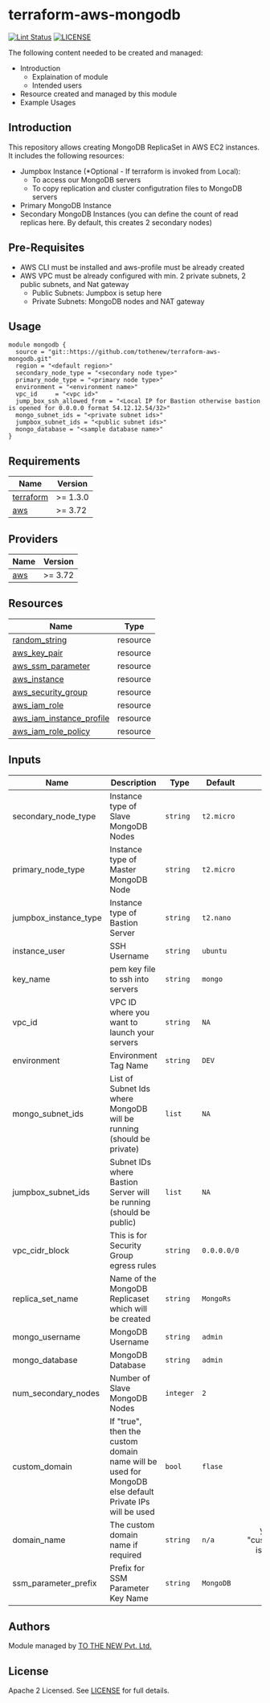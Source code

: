 # terraform-aws-mongodb

[![Lint Status](https://github.com/tothenew/terraform-aws-mongodb/workflows/Lint/badge.svg)](https://github.com/tothenew/terraform-aws-mongodb/actions)
[![LICENSE](https://img.shields.io/github/license/tothenew/terraform-aws-mongodb)](https://github.com/tothenew/terraform-aws-mongodb/blob/master/LICENSE)

The following content needed to be created and managed:
 - Introduction
     - Explaination of module 
     - Intended users
 - Resource created and managed by this module
 - Example Usages

<!-- BEGIN_TF_DOCS -->

## Introduction
This repository allows creating MongoDB ReplicaSet in AWS EC2 instances. It includes the following resources:

- Jumpbox Instance (*Optional - If terraform is invoked from Local): 
    - To access our MongoDB servers
    - To copy replication and cluster configutration files to MongoDB servers
- Primary MongoDB Instance
- Secondary MongoDB Instances (you can define the count of read replicas here. By default, this creates 2 secondary nodes)

## Pre-Requisites
- AWS CLI must be installed and aws-profile must be already created
- AWS VPC must be already configured with min. 2 private subnets, 2 
public subnets, and Nat gateway
    - Public Subnets: Jumpbox is setup here
    - Private Subnets: MongoDB nodes and NAT gateway


## Usage

```
module mongodb {
  source = "git::https://github.com/tothenew/terraform-aws-mongodb.git"
  region = "<default region>"
  secondary_node_type = "<secondary node type>"
  primary_node_type = "<primary node type>"
  environment = "<environment name>"
  vpc_id     = "<vpc id>"
  jump_box_ssh_allowed_from = "<Local IP for Bastion otherwise bastion is opened for 0.0.0.0 format 54.12.12.54/32>"
  mongo_subnet_ids = "<private subnet ids>"
  jumpbox_subnet_ids = "<public subnet ids>"
  mongo_database = "<sample database name>"
}
```

## Requirements

| Name | Version |
|------|---------|
| <a name="requirement_terraform"></a> [terraform](#requirement\_terraform) | >= 1.3.0 |
| <a name="requirement_aws"></a> [aws](#requirement\_aws) | >= 3.72 |

## Providers

| Name | Version |
|------|---------|
| <a name="requirement_aws"></a> [aws](#requirement\_aws) | >= 3.72 |

## Resources

| Name | Type |
|------|------|
| [random_string](https://registry.terraform.io/providers/hashicorp/random/latest/docs/resources/string) | resource |
| [aws_key_pair](https://registry.terraform.io/providers/hashicorp/aws/latest/docs/resources/key_pair) | resource |
| [aws_ssm_parameter](https://registry.terraform.io/providers/hashicorp/aws/latest/docs/resources/ssm_parameter) | resource |
| [aws_instance](https://registry.terraform.io/providers/hashicorp/aws/latest/docs/resources/instance) | resource |
| [aws_security_group](https://registry.terraform.io/providers/hashicorp/aws/latest/docs/resources/security_group) | resource |
| [aws_iam_role](https://registry.terraform.io/providers/hashicorp/aws/latest/docs/resources/iam_role) | resource |
| [aws_iam_instance_profile](https://registry.terraform.io/providers/hashicorp/aws/latest/docs/resources/iam_instance_profile) | resource |
| [aws_iam_role_policy](https://registry.terraform.io/providers/hashicorp/aws/latest/docs/resources/iam_role_policy) | resource |

## Inputs

| Name | Description | Type | Default | Required |
|------|-------------|------|---------|:--------:|
| secondary\_node\_type | Instance type of Slave MongoDB Nodes | `string` | `t2.micro` | yes |
| primary\_node\_type | Instance type of Master MongoDB Node | `string` | `t2.micro` | yes |
| jumpbox\_instance\_type | Instance type of Bastion Server| `string` | `t2.nano` | yes |
| instance\_user | SSH Username | `string` | `ubuntu` | yes |
| key\_name | pem key file to ssh into servers | `string` | `mongo` | yes |
| vpc\_id | VPC ID where you want to launch your servers | `string` | `NA` | yes |
| environment | Environment Tag Name | `string` | `DEV` | yes |
| mongo\_subnet\_ids | List of Subnet Ids where MongoDB will be running (should be private) | `list` | `NA` | yes |
| jumpbox\_subnet\_ids | Subnet IDs where Bastion Server will be running (should be public) | `list` | `NA` | yes |
| vpc\_cidr\_block | This is for Security Group egress rules | `string` | `0.0.0.0/0` | yes |
| replica\_set\_name | Name of the MongoDB Replicaset which will be created  | `string` | `MongoRs` | yes |
| mongo\_username | MongoDB Username | `string` | `admin` | yes |
| mongo\_database | MongoDB Database | `string` | `admin` | yes |
| num\_secondary\_nodes| Number of Slave MongoDB Nodes | `integer` | `2` | yes |
| custom\_domain | If "true", then the custom domain name will be used for MongoDB else default Private IPs will be used | `bool` | `flase` | yes |
| domain\_name | The custom domain name if required | `string` | `n/a` | yes (only if "custom\_domain" is set to true) |
| ssm\_parameter\_prefix | Prefix for SSM Parameter Key Name | `string` | `MongoDB` | yes |

## Authors

Module managed by [TO THE NEW Pvt. Ltd.](https://github.com/tothenew)

## License

Apache 2 Licensed. See [LICENSE](https://github.com/tothenew/terraform-aws-mongodb/blob/main/LICENSE) for full details.

